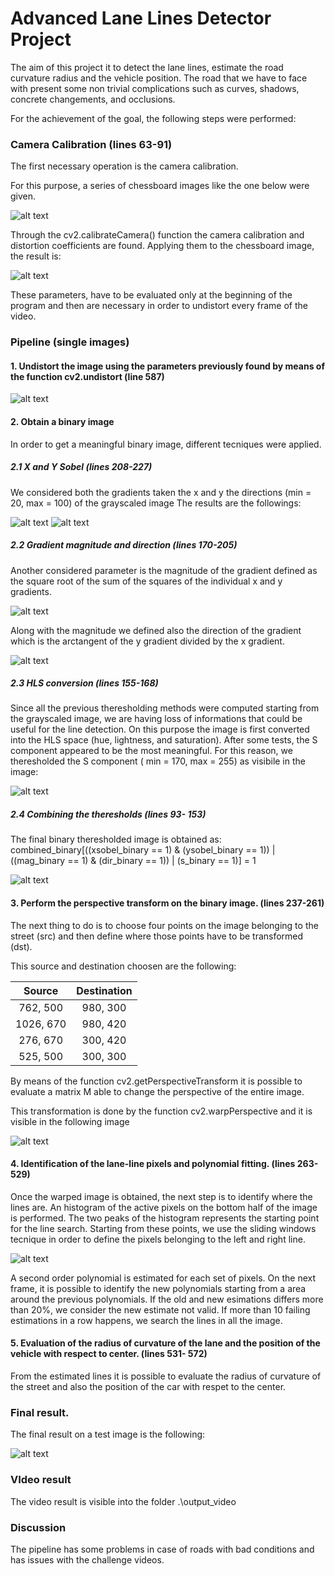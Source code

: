 # Advanced Lane Lines Detector Project

The aim of this project it to detect the lane lines, estimate the road curvature radius and the vehicle position.
The road that we have to face with present some non trivial complications such as curves, shadows, concrete changements, and occlusions.

For the achievement of the goal, the following steps were performed:

[//]: # (Image References)

[image2]: ./output_images/undistorted/test3.jpg "Road Undistorted"
[image7]: ./camera_cal/calibration1.jpg "Chessboard test"
[image8]: ./output_images/undistorted/camera_cal/calibration1.jpg "Chessboard undistorted"
[image9]: ./output_images/binary_images/X_Sobel/test3.jpg "X Sobel"
[image10]: ./output_images/binary_images/Y_Sobel/test3.jpg "Y Sobel"
[image11]: ./output_images/binary_images/Grad_Magnitude/test3.jpg "Gradient magnitude"
[image12]: ./output_images/binary_images/Grad_Direction/test3.jpg "Gradient direction"
[image13]: ./output_images/binary_images/S_Threshold/test3.jpg "S threshold"
[image13]: ./output_images/binary_images/S_Threshold/test3.jpg "S threshold"
[image17]: ./output_images/binary_images/test3.jpg "Combined Binary"
[image14]: ./output_images/warped_images/test3.jpg "Warped binary"
[image16]: ./output_images/test3.jpg "Final result"
[image18]: ./output_images/warped_images/line_pixels/test3.jpg "Line pixels"

[video1]: ./output_video/project_video.mp4 "Video"

### Camera Calibration (lines 63-91)

The first necessary operation is the camera calibration.

For this purpose, a series of chessboard images like the one below were given.

![alt text][image7]

Through the cv2.calibrateCamera() function the camera calibration and distortion coefficients are found.
Applying them to the chessboard image, the result is:

![alt text][image8]

These parameters, have to be evaluated only at the beginning of the program and then are necessary in order to undistort every frame of the video.


### Pipeline (single images)

#### 1. Undistort the image using the parameters previously found by means of the function cv2.undistort (line 587)

![alt text][image2]

#### 2. Obtain a binary image 
In order to get a meaningful binary image, different tecniques were applied.

##### 2.1 X and Y Sobel (lines 208-227)
We considered both the gradients taken the x and y the directions (min = 20, max = 100) of the grayscaled image
The results are the followings:

![alt text][image9]
![alt text][image10]

##### 2.2 Gradient magnitude and direction (lines 170-205)
Another considered parameter is the magnitude of the gradient defined as the square root of the sum of the squares of the individual x and y gradients.

![alt text][image11]

Along with the magnitude we defined also the direction of the gradient which is the arctangent of the y gradient divided by the x gradient.

![alt text][image12]

##### 2.3 HLS conversion (lines 155-168)
Since all the previous theresholding methods were computed starting from the grayscaled image, we are having loss of informations that could be useful for the line detection.
On this purpose the image is first converted into the HLS space (hue, lightness, and saturation).
After some tests, the S component appeared to be the most meaningful.
For this reason, we theresholded the S component ( min = 170, max = 255) as visibile in the image:

![alt text][image13]

##### 2.4 Combining the theresholds (lines 93- 153)
The final binary theresholded image is obtained as:
combined_binary[((xsobel_binary == 1) & (ysobel_binary == 1)) | ((mag_binary == 1) & (dir_binary == 1)) | (s_binary == 1)] = 1

![alt text][image17]

#### 3. Perform the perspective transform on the binary image. (lines 237-261)

The next thing to do is to choose four points on the image belonging to the street (src) and then define where those points have to be transformed (dst).

This source and destination choosen are the following:

| Source | Destination |
|:-------------:|:-------------:|
| 762, 500 | 980, 300 |
| 1026, 670 | 980, 420 |
| 276, 670 | 300, 420 |
| 525, 500 | 300, 300 |

By means of the function cv2.getPerspectiveTransform it is possible to evaluate a matrix M able to change the perspective of the entire image.

This transformation is done by the function cv2.warpPerspective and it is visible in the following image

![alt text][image14]

#### 4. Identification of the lane-line pixels and polynomial fitting. (lines 263-529)

Once the warped image is obtained, the next step is to identify where the lines are.
An histogram of the active pixels on the bottom half of the image is performed.
The two peaks of the histogram represents the starting point for the line search.
Starting from these points, we use the sliding windows tecnique in order to define the pixels belonging to the left and right line.

![alt text][image18]

A second order polynomial is estimated for each set of pixels.
On the next frame, it is possible to identify the new polynomials starting from a area around the previous polynomials.
If the old and new esimations differs more than 20%, we consider the new estimate not valid.
If more than 10 failing estimations in a row happens, we search the lines in all the image.


#### 5. Evaluation of the radius of curvature of the lane and the position of the vehicle with respect to center. (lines 531- 572)
From the estimated lines it is possible to evaluate the radius of curvature of the street and also the position of the car with respet to the center.


### Final result.

The final result on a test image is the following:

![alt text][image16]

### VIdeo result

The video result is visible into the folder .\\output_video


### Discussion

The pipeline has some problems in case of roads with bad conditions and has issues with the challenge videos.
